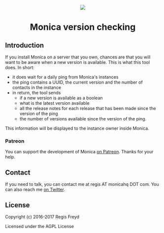 <p align="center"><img src="https://app.monicahq.com/img/small-logo.png"></p>
<h1 align="center">Monica version checking</h1>

## Introduction

If you install Monica on a server that you own, chances are that you will want
to be aware when a new version is available. This is what this tool does.
In short:

* it does wait for a daily ping from Monica's instances
* the ping contains a UUID, the current version and the number of contacts in
the instance
* in return, the tool sends
    * if a new version is available as a boolean
    * what is the latest version available
    * all the release notes for each release that has been made since the version
    of the ping
    * the number of versions available since the version of the ping.

This information will be displayed to the instance owner inside Monica.

### Patreon

You can support the development of Monica
[on Patreon](https://www.patreon.com/monicahq). Thanks for your help.

## Contact

If you need to talk, you can contact me at regis AT monicahq DOT com. You can
also reach me [on Twitter](https://twitter.com/djaiss).

## License

Copyright (c) 2016-2017 Regis Freyd

Licensed under the AGPL License
